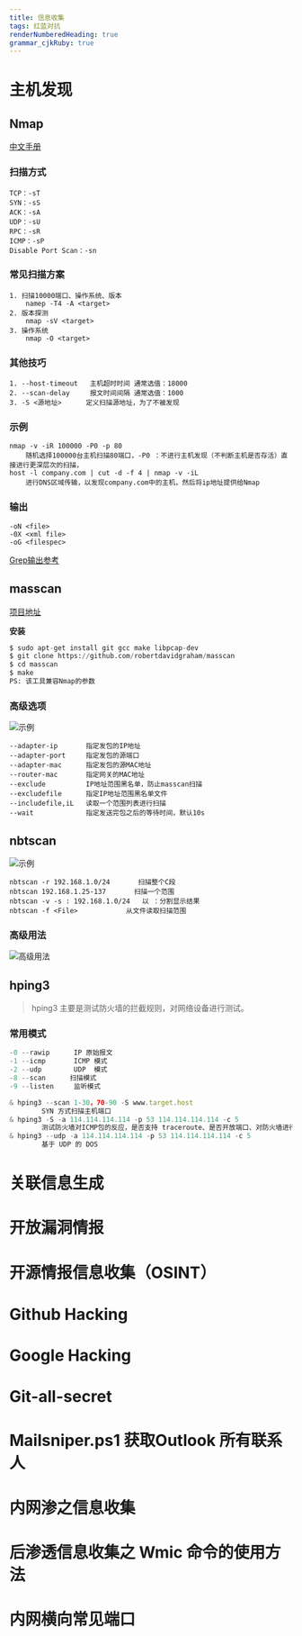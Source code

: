 ```yaml
---
title: 信息收集
tags: 红蓝对抗
renderNumberedHeading: true
grammar_cjkRuby: true
---
```


# 主机发现
   ## Nmap
[中文手册](https://nmap.org/man/zh/index.html "https://nmap.org/man/zh/index.html")
   ### 扫描方式
   	TCP：-sT
	SYN：-sS
	ACK：-sA
	UDP：-sU
	RPC：-sR
	ICMP：-sP
	Disable Port Scan：-sn
   ### 常见扫描方案
``` nmap
1. 扫描10000端口、操作系统、版本
	namep -T4 -A <target>
2. 版本探测
	nmap -sV <target>
3. 操作系统
	nmap -O <target>
```
   ### 其他技巧  
``` nmap
1. --host-timeout   主机超时时间 通常选值：18000
2. --scan-delay     报文时间间隔 通常选值：1000
3. -S <源地址>      定义扫描源地址，为了不被发现
```
   ### 示例
``` nmap
nmap -v -iR 100000 -P0 -p 80
	随机选择100000台主机扫描80端口，-P0 ：不进行主机发现（不判断主机是否存活）直接进行更深层次的扫描，
host -l company.com | cut -d -f 4 | nmap -v -iL 
    进行DNS区域传输，以发现company.com中的主机，然后将ip地址提供给Nmap
```
   ### 输出
``` nmap
-oN <file>
-0X <xml file>
-oG <filespec>
```
   [Grep输出参考](http://www.unspecific.com/nmap-oG-output/ "http://www.unspecific.com/nmap-oG-output/")
   ## masscan
   [项目地址](https://github.com/robertdavidgraham/masscan  "https://github.com/robertdavidgraham/masscan")
   
   **安装**
``` python
$ sudo apt-get install git gcc make libpcap-dev
$ git clone https://github.com/robertdavidgraham/masscan
$ cd masscan
$ make
PS: 该工具兼容Nmap的参数
```
   ### 高级选项
   ![示例](https://raw.githubusercontent.com/zaneSSS/RedTeam/main/img/1617469218016.png)
``` masscan 
--adapter-ip       指定发包的IP地址
--adapter-port     指定发包的源端口
--adapter-mac      指定发包的源MAC地址
--router-mac       指定网关的MAC地址
--exclude          IP地址范围黑名单，防止masscan扫描
--excludefile      指定IP地址范围黑名单文件
--includefile,iL   读取一个范围列表进行扫描
--wait             指定发送完包之后的等待时间，默认10s
```
   ## nbtscan
   ![示例](https://raw.githubusercontent.com/zaneSSS/RedTeam/main/img/1617543600952.png)
``` nbtscan
nbtscan -r 192.168.1.0/24       扫描整个C段
nbtscan 192.168.1.25-137       扫描一个范围
nbtscan -v -s : 192.168.1.0/24   以 ：分割显示结果
nbtscan -f <File>            从文件读取扫描范围
```
   ### 高级用法
   ![高级用法](https://raw.githubusercontent.com/zaneSSS/RedTeam/main/img/1617543857264.png)
   
   ## hping3
> hping3 主要是测试防火墙的拦截规则，对网络设备进行测试。
   ### 常用模式
   
``` javascript
-0 --rawip      IP 原始报文
-1 --icmp       ICMP 模式
-2 --udp        UDP  模式
-8 --scan      扫描模式
-9 --listen     监听模式
```
``` javascript
& hping3 --scan 1-30，70-90 -S www.target.host         
		SYN 方式扫描主机端口
& hping3 -S -a 114.114.114.114 -p 53 114.114.114.114 -c 5  
		测试防火墙对ICMP包的反应，是否支持 traceroute、是否开放端口、对防火墙进行拒绝服务攻击（DOS attack）。例如以LandAttack方式测试目标防火墙（Land Attack是将发送源地址设置为与目标地址相同，诱使目标机与自己不停的建立链接）
& hping3 --udp -a 114.114.114.114 -p 53 114.114.114.114 -c 5
		基于 UDP 的 DOS
```















# 关联信息生成


# 开放漏洞情报


# 开源情报信息收集（OSINT）



# Github Hacking



# Google Hacking



# Git-all-secret





# Mailsniper.ps1 获取Outlook 所有联系人



# 内网渗之信息收集




# 后渗透信息收集之 Wmic 命令的使用方法



# 内网横向常见端口

